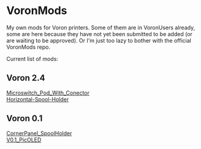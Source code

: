 # VoronMods
My own mods for Voron printers.  Some of them are in VoronUsers already, some are here because they have not yet been submitted to be added (or are waiting to be approved).  Or I'm just too lazy to bother with the official VoronMods repo.

Current list of mods:

## Voron 2.4
[Microswitch_Pod_With_Conector](/V2.4/Microswitch_Pod_With_Conector)<br>
[Horizontal-Spool-Holder](/V2.4/Horizontal-Spool-Holder)<br>

## Voron 0.1
[CornerPanel_SpoolHolder](V0.1//CornerPanel_SpoolHolder)<br>
[V0.1_PicOLED](/V0.1/V0.1_PicOLED)<br>


